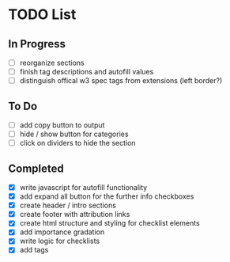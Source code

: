 # TODO List

## In Progress
- [ ] reorganize sections
- [ ] finish tag descriptions and autofill values
- [ ] distinguish offical w3 spec tags from extensions (left border?)

## To Do
- [ ] add copy button to output
- [ ] hide / show button for categories
- [ ] click on dividers to hide the section

## Completed
- [x] write javascript for autofill functionality
- [x] add expand all button for the further info checkboxes
- [x] create header / intro sections
- [x] create footer with attribution links
- [x] create html structure and styling for checklist elements
- [x] add importance gradation
- [x] write logic for checklists
- [x] add tags